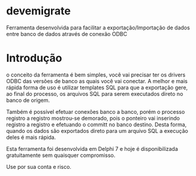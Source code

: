 # devemigrate
Ferramenta desenvolvida para facilitar a exportação/Importação de dados entre banco de dados através de conexão ODBC
# Introdução
o conceito da ferramenta é bem simples, você vai precisar ter os drivers ODBC das versões de banco as quais você vai conectar. A melhor e mais rápida forma de uso é utilizar templates SQL para que a exportação gere, ao final do processo, os arquivos SQL para serem executados direto no banco de origem.

Também é possível efetuar conexões banco a banco, porém o processo registro a registro mostrou-se demorado, pois o ponteiro vai inserindo registro a registro e efetuando o committ no banco destino. Desta forma, quando os dados são exportados direto para um arquivo SQL a execução deles é mais rápida.

Esta ferramenta foi desenvolvida em Delphi 7 e hoje é disponibilizada gratuitamente sem quaisquer compromisso.

Use por sua conta e risco.
